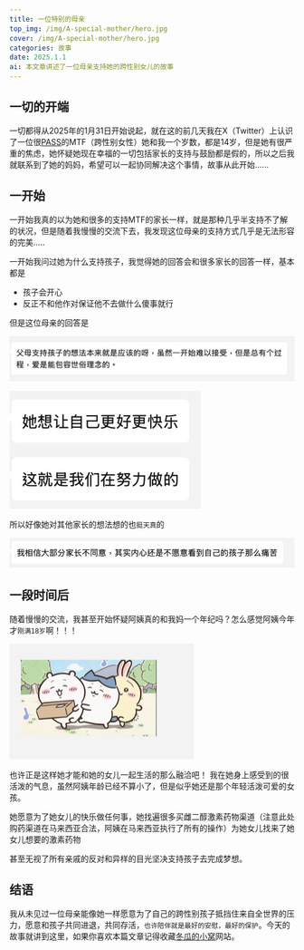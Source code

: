 ```yaml
---
title: 一位特别的母亲
top_img: /img/A-special-mother/hero.jpg
cover: /img/A-special-mother/hero.jpg
categories: 故事
date: 2025.1.1
ai: 本文章讲述了一位母亲支持她的跨性别女儿的故事
---
```

## 一切的开端

一切都得从2025年的1月31日开始说起，就在这的前几天我在X（Twitter）上认识了一位很[PASS](https://mtf.wiki/zh-cn/docs/useful-info/colloquialism/#pass)的MTF（跨性别女性）她和我一个岁数，都是14岁，但是她有很严重的焦虑，她怀疑她现在幸福的一切包括家长的支持与鼓励都是假的，所以之后我就联系到了她的妈妈，希望可以一起协同解决这个事情，故事从此开始......

## 一开始

一开始我真的以为她和很多的支持MTF的家长一样，就是那种几乎半支持不了解的状况，但是随着我慢慢的交流下去，我发现这位母亲的支持方式几乎是无法形容的完美.....

一开始我问过她为什么支持孩子，我觉得她的回答会和很多家长的回答一样，基本都是

- 孩子会开心
- 反正不和他作对保证他不去做什么傻事就行

但是这位母亲的回答是

![图片1](../img/A-special-mother/hero.jpg)

![图片2](../img/A-special-mother/2.jpg)

所以好像她对其他家长的想法想的也`挺天真`的

![图片3](../img/A-special-mother/3.jpg)

## 一段时间后

随着慢慢的交流，我甚至开始怀疑阿姨真的和我妈一个年纪吗？怎么感觉阿姨今年才`刚满18岁`啊！！！

![图片4](../img/A-special-mother/4.jpg)

也许正是这样她才能和她的女儿一起生活的那么融洽吧！
我在她身上感受到的很活泼的气息，虽然阿姨年龄已经不算小了，但是似乎她还是那个年轻活泼可爱的女孩。

她愿意为了她女儿的快乐做任何事，她找遍很多买雌二醇激素药物渠道（注意此处购药渠道在马来西亚合法，阿姨在马来西亚执行了所有的操作）为她女儿找来了她女儿想要的激素药物

甚至无视了所有亲戚的反对和异样的目光坚决支持孩子去完成梦想。

## 结语

我从未见过一位母亲能像她一样愿意为了自己的跨性别孩子抵挡住来自全世界的压力，愿意和孩子共同进退，共同存活，`也许陪伴就是最好的安慰，最好的保护`。今天的故事就讲到这里，如果你喜欢本篇文章记得收藏[冬瓜的小窝](https://blog.dongguact.top)网站。
